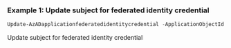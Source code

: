 ### Example 1: Update subject for federated identity credential
```powershell
Update-AzADapplicationfederatedidentitycredential -ApplicationObjectId $appObjectId -Id $credentialId -Subject 'subject'
```

Update subject for federated identity credential


